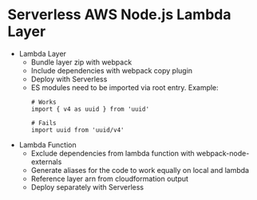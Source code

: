 # Serverless AWS Node.js Lambda Layer

- Lambda Layer
  - Bundle layer zip with webpack  
  - Include dependencies with webpack copy plugin
  - Deploy with Serverless
  - ES modules need to be imported via root entry. Example:
    ```
    # Works
    import { v4 as uuid } from 'uuid'

    # Fails
    import uuid from 'uuid/v4'
    ```
- Lambda Function
  - Exclude dependencies from lambda function with webpack-node-externals
  - Generate aliases for the code to work equally on local and lambda
  - Reference layer arn from cloudformation output
  - Deploy separately with Serverless